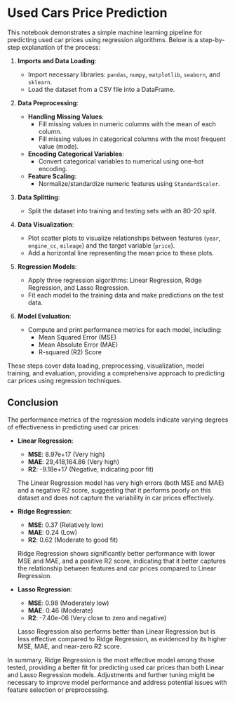 # Used Cars Price Prediction

This notebook demonstrates a simple machine learning pipeline for predicting used car prices using regression algorithms. Below is a step-by-step explanation of the process:

1. **Imports and Data Loading**:
   - Import necessary libraries: `pandas`, `numpy`, `matplotlib`, `seaborn`, and `sklearn`.
   - Load the dataset from a CSV file into a DataFrame.

2. **Data Preprocessing**:
   - **Handling Missing Values**:
     - Fill missing values in numeric columns with the mean of each column.
     - Fill missing values in categorical columns with the most frequent value (mode).
   - **Encoding Categorical Variables**:
     - Convert categorical variables to numerical using one-hot encoding.
   - **Feature Scaling**:
     - Normalize/standardize numeric features using `StandardScaler`.

3. **Data Splitting**:
   - Split the dataset into training and testing sets with an 80-20 split.

4. **Data Visualization**:
   - Plot scatter plots to visualize relationships between features (`year`, `engine_cc`, `mileage`) and the target variable (`price`).
   - Add a horizontal line representing the mean price to these plots.

5. **Regression Models**:
   - Apply three regression algorithms: Linear Regression, Ridge Regression, and Lasso Regression.
   - Fit each model to the training data and make predictions on the test data.

6. **Model Evaluation**:
   - Compute and print performance metrics for each model, including:
     - Mean Squared Error (MSE)
     - Mean Absolute Error (MAE)
     - R-squared (R2) Score

These steps cover data loading, preprocessing, visualization, model training, and evaluation, providing a comprehensive approach to predicting car prices using regression techniques.

## Conclusion

The performance metrics of the regression models indicate varying degrees of effectiveness in predicting used car prices:

- **Linear Regression**:
  - **MSE**: 8.97e+17 (Very high)
  - **MAE**: 29,418,164.86 (Very high)
  - **R2**: -9.18e+17 (Negative, indicating poor fit)
  
  The Linear Regression model has very high errors (both MSE and MAE) and a negative R2 score, suggesting that it performs poorly on this dataset and does not capture the variability in car prices effectively.

- **Ridge Regression**:
  - **MSE**: 0.37 (Relatively low)
  - **MAE**: 0.24 (Low)
  - **R2**: 0.62 (Moderate to good fit)
  
  Ridge Regression shows significantly better performance with lower MSE and MAE, and a positive R2 score, indicating that it better captures the relationship between features and car prices compared to Linear Regression.

- **Lasso Regression**:
  - **MSE**: 0.98 (Moderately low)
  - **MAE**: 0.46 (Moderate)
  - **R2**: -7.40e-06 (Very close to zero and negative)
  
  Lasso Regression also performs better than Linear Regression but is less effective compared to Ridge Regression, as evidenced by its higher MSE, MAE, and near-zero R2 score.

In summary, Ridge Regression is the most effective model among those tested, providing a better fit for predicting used car prices than both Linear and Lasso Regression models. Adjustments and further tuning might be necessary to improve model performance and address potential issues with feature selection or preprocessing.


